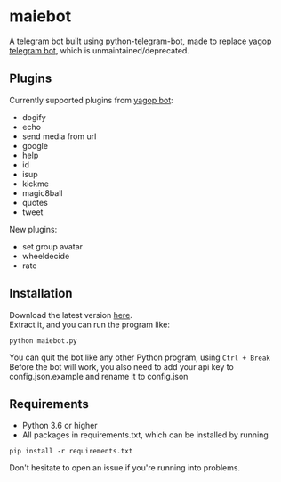 # maiebot

A telegram bot built using python-telegram-bot, made to replace [yagop telegram bot](https://github.com/yagop/telegram-bot), which is unmaintained/deprecated.


Plugins
------------

Currently supported plugins from [yagop bot](https://github.com/yagop/telegram-bot):
 - dogify
 - echo
 - send media from url
 - google
 - help
 - id
 - isup
 - kickme
 - magic8ball
 - quotes
 - tweet

New plugins:
 - set group avatar
 - wheeldecide
 - rate


Installation
------------

Download the latest version [here](https://github.com/hoilo23/maiebot/releases/latest).   
Extract it, and you can run the program like:    

```
python maiebot.py
```
    
You can quit the bot like any other Python program, using `Ctrl + Break`   
Before the bot will work, you also need to add your api key to config.json.example and rename it to config.json


Requirements
------------

 - Python 3.6 or higher
 - All packages in requirements.txt, which can be installed by running   

```
pip install -r requirements.txt
```
    
Don't hesitate to open an issue if you're running into problems.
